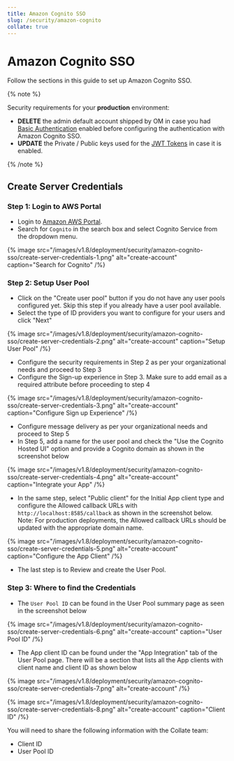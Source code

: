 ```yaml
---
title: Amazon Cognito SSO
slug: /security/amazon-cognito
collate: true
---
```


# Amazon Cognito SSO

Follow the sections in this guide to set up Amazon Cognito SSO.

{% note %}

Security requirements for your **production** environment:
- **DELETE** the admin default account shipped by OM in case you had [Basic Authentication](/deployment/security/basic-auth)
  enabled before configuring the authentication with Amazon Cognito SSO.
- **UPDATE** the Private / Public keys used for the [JWT Tokens](/deployment/security/enable-jwt-tokens) in case it is
  enabled.

{% /note %}

## Create Server Credentials

### Step 1: Login to AWS Portal

- Login to [Amazon AWS Portal](https://aws.amazon.com/).
- Search for `Cognito` in the search box and select Cognito Service from the dropdown menu.

{% image src="/images/v1.8/deployment/security/amazon-cognito-sso/create-server-credentials-1.png" alt="create-account" caption="Search for Cognito" /%}

### Step 2: Setup User Pool

- Click on the "Create user pool" button if you do not have any user pools configured yet. Skip this step if you already have a user pool available. 
- Select the type of ID providers you want to configure for your users and click "Next"

{% image src="/images/v1.8/deployment/security/amazon-cognito-sso/create-server-credentials-2.png" alt="create-account" caption="Setup User Pool" /%}

- Configure the security requirements in Step 2 as per your organizational needs and proceed to Step 3 
- Configure the Sign-up experience in Step 3. Make sure to add email as a required attribute before proceeding to step 4

{% image src="/images/v1.8/deployment/security/amazon-cognito-sso/create-server-credentials-3.png" alt="create-account" caption="Configure Sign up Experience" /%}

- Configure message delivery as per your organizational needs and proceed to Step 5
- In Step 5, add a name for the user pool and check the "Use the Cognito Hosted UI" option and provide a Cognito domain as shown in the screenshot below

{% image src="/images/v1.8/deployment/security/amazon-cognito-sso/create-server-credentials-4.png" alt="create-account" caption="Integrate your App" /%}

- In the same step, select "Public client" for the Initial App client type and configure the Allowed callback URLs
  with `http://localhost:8585/callback` as shown in the screenshot below. Note: For production deployments, the Allowed
  callback URLs should be updated with the appropriate domain name.

{% image src="/images/v1.8/deployment/security/amazon-cognito-sso/create-server-credentials-5.png" alt="create-account" caption="Configure the App Client" /%}

- The last step is to Review and create the User Pool.

### Step 3: Where to find the Credentials

- The `User Pool ID` can be found in the User Pool summary page as seen in the screenshot below

{% image src="/images/v1.8/deployment/security/amazon-cognito-sso/create-server-credentials-6.png" alt="create-account" caption="User Pool ID" /%}

- The App client ID can be found under the "App Integration" tab of the User Pool page. There will be a section that
  lists all the App clients with client name and client ID as shown below

{% image src="/images/v1.8/deployment/security/amazon-cognito-sso/create-server-credentials-7.png" alt="create-account" /%}

{% image src="/images/v1.8/deployment/security/amazon-cognito-sso/create-server-credentials-8.png" alt="create-account" caption="Client ID" /%}

You will need to share the following information with the Collate team:
- Client ID
- User Pool ID
